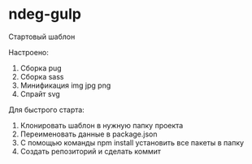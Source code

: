 # ndeg-gulp
Стартовый шаблон

Настроено:
1. Сборка pug
2. Сборка sass
3. Минификация img jpg png
4. Спрайт svg

Для быстрого старта: 
1. Клонировать шаблон в нужную папку проекта
2. Переименовать данные в package.json
3. С помощью команды npm install установить все пакеты в папку
4. Создать репозиторий и сделать коммит
